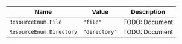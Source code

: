 | Name | Value | Description |
| ---- | ----- | ----------- |
| `ResourceEnum.File` | `"file"` | TODO: Document |
| `ResourceEnum.Directory` | `"directory"` | TODO: Document |
